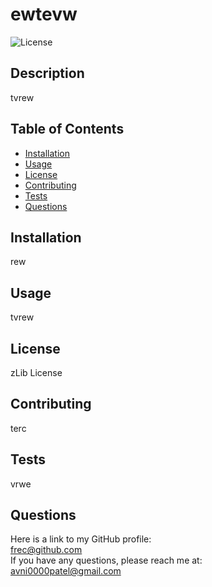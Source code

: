 
  # ewtevw
  ![License](https://img.shields.io/badge/License-zLib_License-success)

  ## Description
  tvrew

  ## Table of Contents
  * [Installation](#Installation)
  * [Usage](#Usage)
  * [License](#License)
  * [Contributing](#Contributing)
  * [Tests](#Tests)
  * [Questions](#Questions)

  ## Installation
  rew

  ## Usage
  tvrew

  ## License
  zLib License

  ## Contributing
  terc

  ## Tests
  vrwe

  ## Questions
  Here is a link to my GitHub profile: <br/>
  frec@github.com <br/>
  If you have any questions, please reach me at: <br/>
  avni0000patel@gmail.com
